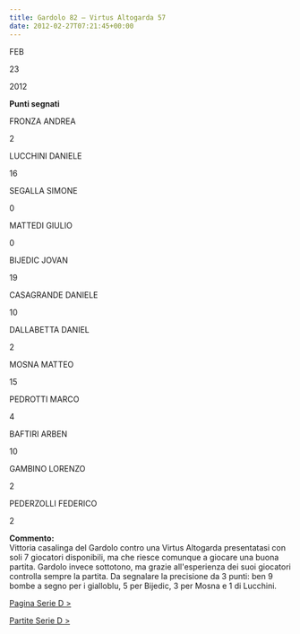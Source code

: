 ```yaml
---
title: Gardolo 82 – Virtus Altogarda 57
date: 2012-02-27T07:21:45+00:00
---
```

FEB

23

2012

**Punti segnati**

FRONZA ANDREA

2

LUCCHINI DANIELE

16

SEGALLA SIMONE

0

MATTEDI GIULIO

0

BIJEDIC JOVAN

19

CASAGRANDE DANIELE

10

DALLABETTA DANIEL

2

MOSNA MATTEO

15

PEDROTTI MARCO

4

BAFTIRI ARBEN

10

GAMBINO LORENZO

2

PEDERZOLLI FEDERICO

2

**Commento:**  
Vittoria casalinga del Gardolo contro una Virtus Altogarda presentatasi con soli 7 giocatori disponibili, ma che riesce comunque a giocare una buona partita. Gardolo invece sottotono, ma grazie all'esperienza dei suoi giocatori controlla sempre la partita. Da segnalare la precisione da 3 punti: ben 9 bombe a segno per i gialloblu, 5 per Bijedic, 3 per Mosna e 1 di Lucchini.

[Pagina Serie D >](http://www.basketgardolo.it/serie-d)

[Partite Serie D >](http://www.basketgardolo.it/?tag=serie-d&cat=11)